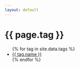 ```yaml
---
layout: default
---
```

<!--不行啊这个标签页就直接生成到tag这个页面本身了，没有出现那种对应具体tag页面的列表呜呜，难道要一个一个单独建立吗？-->



<h1>{{ page.tag }}</h1>

<ul>
{% for tag in site.data.tags %}
  <li>
    <a href="{{ site.baseurl }}/tag/{{ tag.slug }}">
      {{ tag.name }}
    </a>
  </li>
{% endfor %}
</ul>